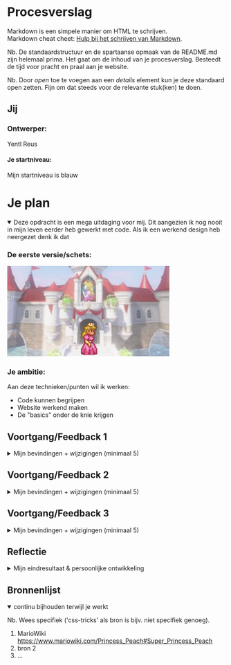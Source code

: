 # Procesverslag
Markdown is een simpele manier om HTML te schrijven.  
Markdown cheat cheet: [Hulp bij het schrijven van Markdown](https://github.com/adam-p/markdown-here/wiki/Markdown-Cheatsheet).

Nb. De standaardstructuur en de spartaanse opmaak van de README.md zijn helemaal prima. Het gaat om de inhoud van je procesverslag. Besteedt de tijd voor pracht en praal aan je website.

Nb. Door *open* toe te voegen aan een *details* element kun je deze standaard open zetten. Fijn om dat steeds voor de relevante stuk(ken) te doen.





## Jij

### Ontwerper:
Yentl Reus

#### Je startniveau:
Mijn startniveau is blauw





# Je plan

<details open>
  <summary>Deze opdracht is een mega uitdaging voor mij. Dit aangezien ik nog nooit in mijn leven eerder heb gewerkt met code. Als ik een werkend design heb neergezet denk ik dat </summary>

  ### De eerste versie/schets:
  <img src="readme-images/eerste-schets.jpg" width="375px" alt="eerste versie/schets">


  ### Je ambitie: 
  Aan deze technieken/punten wil ik werken:
  - Code kunnen begrijpen
  - Website werkend maken
  - De "basics" onder de knie krijgen
  
 
</details>




## Voortgang/Feedback 1

<details>
  <summary>Mijn bevindingen + wijzigingen (minimaal 5)</summary>

  ### Bevinding 1:
  "Kijk wel even naar de achtergrond of die een wat hogere resolutie kan krijgen."
  

  #### oplossing:
  Uiteindelijk bleek de achtergrond ook niet geschikt te zijn om het design responsive te maken. Daarom heb ik gekozen voor een andere kleinere afbeelding die scherper is. 
 <img src="../images/kasteel.png" width="375px" alt="tweede kasteel">


  ### Bevinding 2:
  Waar plaats je de informatie? Misschien scherm 3/4 vullen en dan de overige ruimte hiervoor gebruiken. Of iets aan de onderkant laten uitklappen. (progressive disclosure). Of de informatie laten zien op het kasteel zelf?
  <img src="readme-images/tweede-schets.jpg" width="375px" alt="tweede versie/schets">

  #### oplossing:
  Ik heb er voor gekozen om aan de zijkant een stuk perkament te plaatsten waar de informatie op terecht komt. 



  ### Bevinding 3:
  Welke besturing ga je gebruiken? Ik denk dat pijltjestoetsen hierbij wel leuk is.
  
  #### oplossing: 
  Ik heb er voor gekozen om de navigatie via het raam te laten gaan. 

</details>




## Voortgang/Feedback 2

<details>
  <summary>Mijn bevindingen + wijzigingen (minimaal 5)</summary>
  
  ### Bevinding 1:
  Omschrijving van wat er nog niet orde was (tekst en afbeeding(en)).

  #### oplossing:
  Beschrijving hoe je het hebt hebt opgelost of als het niet gelukt is hoe je het zou oplossen (tekst en afbeeding(en)).



  ### Bevinding 2:
  Omschrijving van wat er nog niet orde was (tekst en afbeeding(en)).

  #### oplossing:
  Beschrijving hoe je het hebt hebt opgelost of als het niet gelukt is hoe je het zou oplossen (tekst en afbeeding(en)).



  ### Bevinding 3:
  ...

</details>



## Voortgang/Feedback 3

<details>
  <summary>Mijn bevindingen + wijzigingen (minimaal 5)</summary>
  
  ### Bevinding 1:
  Zorg dat de emoij regen stopt want dit leidt af van de interface.

  #### oplossing:
  Beschrijving hoe je het hebt hebt opgelost of als het niet gelukt is hoe je het zou oplossen (tekst en afbeeding(en)).



  ### Bevinding 2:
  Voeg wat meer tekst toe. 

  #### oplossing:
  Beschrijving hoe je het hebt hebt opgelost of als het niet gelukt is hoe je het zou oplossen (tekst en afbeeding(en)).



  ### Bevinding 3:
  Haal het zwarte vlak beneden weg. 

</details>




## Reflectie

<details>
  <summary>Mijn eindresultaat & persoonlijke ontwikkeling</summary>!


  ### Je uitkomst - karakteristiek screenshot(s):
    [Uploading Schermafbeelding 2022-04-26 om 14.01.11.png…]()


  ### Dit ging goed/Heb ik geleerd: 
  Korte omschrijving met plaatje(s)

  <img src="readme-images/dummy-plaatje.jpg" width="375px" alt="top">


  ### Dit was lastig/Is niet gelukt:
  Korte omschrijving met plaatje(s)

  <img src="readme-images/dummy-plaatje.jpg" width="375px" alt="bummer">
</details>





## Bronnenlijst

<details open>
<summary>continu bijhouden terwijl je werkt</summary>

Nb. Wees specifiek ('css-tricks' als bron is bijv. niet specifiek genoeg).

1. MarioWiki https://www.mariowiki.com/Princess_Peach#Super_Princess_Peach
2. bron 2
3. ...

</details>
